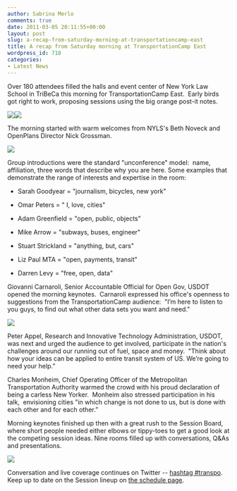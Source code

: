 ```yaml
---
author: Sabrina Merlo
comments: true
date: 2011-03-05 20:11:55+00:00
layout: post
slug: a-recap-from-saturday-morning-at-transportationcamp-east
title: A recap from Saturday morning at TransportationCamp East
wordpress_id: 718
categories:
- Latest News
---
```


Over 180 attendees filled the halls and event center of New York Law School in TriBeCa this morning for TransportationCamp East.  Early birds got right to work, proposing sessions using the big orange post-it notes.

[![](http://transportationcamp.org/wp-content/uploads/2011/03/IMG_26534-300x224.jpg)](http://transportationcamp.org/wp-content/uploads/2011/03/IMG_26534.jpg)[![](http://transportationcamp.org/wp-content/uploads/2011/03/IMG_26791-224x300.jpg)](http://transportationcamp.org/wp-content/uploads/2011/03/IMG_26791.jpg)

The morning started with warm welcomes from NYLS's Beth Noveck and OpenPlans Director Nick Grossman.

[![](http://transportationcamp.org/wp-content/uploads/2011/03/IMG_26754-1024x768.jpg)](http://transportationcamp.org/wp-content/uploads/2011/03/IMG_26754.jpg)

Group introductions were the standard "unconference" model:  name, affiliation, three words that describe why you are here. Some examples that demonstrate the range of interests and expertise in the room:



	
  * Sarah Goodyear =      "journalism, bicycles, new york"

	
  * Omar Peters = "      I, love, cities"

	
  * Adam Greenfield =      "open, public, objects"

	
  * Mike Arrow =      "subways, buses, engineer"

	
  * Stuart Strickland =      "anything, but, cars"

	
  * Liz Paul MTA =      "open, payments, transit"

	
  * Darren Levy =      "free, open, data"


Giovanni Carnaroli, Senior Accountable Official for Open Gov, USDOT opened the morning keynotes.  Carnaroli expressed his office's openness to suggestions from the TransportationCamp audience:  "I’m here to listen to you guys, to find out what other data sets you want and need."

[![](http://transportationcamp.org/wp-content/uploads/2011/03/IMG_2724-224x300.jpg)](http://transportationcamp.org/wp-content/uploads/2011/03/IMG_2724.jpg)

Peter Appel, Research and Innovative Technology  Administration, USDOT, was next and urged the audience to get involved,  participate in the nation's challenges around our running out of fuel,  space and money.  "Think about how your ideas can be applied to entire  transit system of US. We’re going to need your help.”

Charles Monheim, Chief Operating Officer of the Metropolitan Transportation Authority warmed the crowd with his proud declaration of being a carless New Yorker.  Monheim also stressed participation in his talk,  envisioning cities "in which change is not done to us, but is done with each other and for each other.”

Morning keynotes finished up then with a great rush to the Session Board, where short people needed either elbows or tippy-toes to get a good look at the competing session ideas. Nine rooms filled up with conversations, Q&As and presentations.

[![](http://transportationcamp.org/wp-content/uploads/2011/03/IMG_27534-1024x768.jpg)](http://transportationcamp.org/wp-content/uploads/2011/03/IMG_27534.jpg)

Conversation and live coverage continues on Twitter -- [hashtag #transpo](http://twitter.com/#!/search/%23transpo).  Keep up to date on the Session lineup on [the schedule page](http://transportationcamp.org/east/.).
